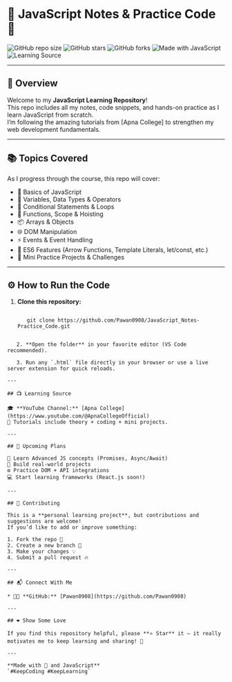 # 🧠 JavaScript Notes & Practice Code 🚀

![GitHub repo size](https://img.shields.io/github/repo-size/Pawan0908/JavaScript_Notes-Practice_Code)
![GitHub stars](https://img.shields.io/github/stars/Pawan0908/JavaScript_Notes-Practice_Code?style=social)
![GitHub forks](https://img.shields.io/github/forks/Pawan0908/JavaScript_Notes-Practice_Code?style=social)
![Made with JavaScript](https://img.shields.io/badge/Made%20with-JavaScript-yellow)
![Learning Source](https://img.shields.io/badge/Learning%20From-Apna%20College-blue)

---

## 🌟 Overview

Welcome to my **JavaScript Learning Repository**!  
This repo includes all my notes, code snippets, and hands-on practice as I learn JavaScript from scratch.  
I’m following the amazing tutorials from [Apna College] to strengthen my web development fundamentals.

---

## 📚 Topics Covered

As I progress through the course, this repo will cover:

- 🧩 Basics of JavaScript
- 🧮 Variables, Data Types & Operators
- 🔁 Conditional Statements & Loops
- 🧠 Functions, Scope & Hoisting
- 📦 Arrays & Objects
- 🌐 DOM Manipulation
- ⚡ Events & Event Handling
- 🧱 ES6 Features (Arrow Functions, Template Literals, let/const, etc.)
- 🧰 Mini Practice Projects & Challenges

---

## ⚙️ How to Run the Code

1. **Clone this repository:**

   ```Open git bash

      git clone https://github.com/Pawan0908/JavaScript_Notes-Practice_Code.git

   ```

````

   2. **Open the folder** in your favorite editor (VS Code recommended).

   3. Run any `.html` file directly in your browser or use a live server extension for quick reloads.

---

## 📺 Learning Source

🎓 **YouTube Channel:** [Apna College](https://www.youtube.com/@ApnaCollegeOfficial)
💬 Tutorials include theory + coding + mini projects.

---

## 🎯 Upcoming Plans

🧠 Learn Advanced JS concepts (Promises, Async/Await)
🧰 Build real-world projects
⚙️ Practice DOM + API integrations
💻 Start learning frameworks (React.js soon!)

---

## 🤝 Contributing

This is a **personal learning project**, but contributions and suggestions are welcome!
If you’d like to add or improve something:

1. Fork the repo 🍴
2. Create a new branch 🌿
3. Make your changes 💡
4. Submit a pull request 🔥

---

## 📬 Connect With Me

* 👨‍💻 **GitHub:** [Pawan0908](https://github.com/Pawan0908)

---

## ❤️ Show Some Love

If you find this repository helpful, please **⭐ Star** it — it really motivates me to keep learning and sharing! 🚀

---

**Made with 💛 and JavaScript**
`#KeepCoding #KeepLearning`

